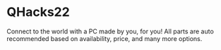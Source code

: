# QHacks22
Connect to the world with a PC made by you, for you!
All parts are auto recommended based on availability, price, and many more options.